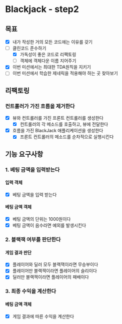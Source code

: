 # Blackjack - step2

## 목표
- [x] 내가 작성한 거의 모든 코드에는 이유를 갖기
- [ ] 클린코드 준수하기
  - [x] 가독성이 좋은 코드로 리팩토링
  - [ ] 객체에 객체다운 이름 지어주기
- [x] 이번 미션에서는 최대한 TDA원칙을 지키기
- [ ] 이번 미션에서 학습한 제네릭을 적용해야 하는 곳 찾아보기

## 리팩토링
### 컨트롤러가 가진 흐름을 제거한다
- [x] 뷰와 컨트롤러를 가진 프론트 컨트롤러를 생성한다
  - [x] 컨트롤러의 각 메소드를 호출하고, 뷰에 전달한다
- [x] 흐름을 가진 BlackJack 애플리케이션을 생성한다
  - [x] 프론트 컨트롤러의 메소드를 순차적으로 실행시킨다
  
## 기능 요구사항

### 1. 베팅 금액을 입력받는다
#### 입력 객체
- [x] 베팅 금액을 입력 받는다
#### 베팅 금액 객체
- [x] 베팅 금액의 단위는 1000원이다
- [x] 베팅 금액이 음수라면 예외를 발생시킨다

### 2. 블랙잭 여부를 판단한다
#### 게임 결과 판단
- [x] 플레이어와 딜러 모두 블랙잭이라면 무승부이다
- [x] 플레이어만 블랙잭이라면 플레이어의 슬리이다
- [x] 딜러만 블랙잭이라면 플레이어의 패배이다

### 3. 최종 수익을 계산한다
#### 베팅 금액 객체
- [x] 게임 결과에 따른 수익을 계산한다

